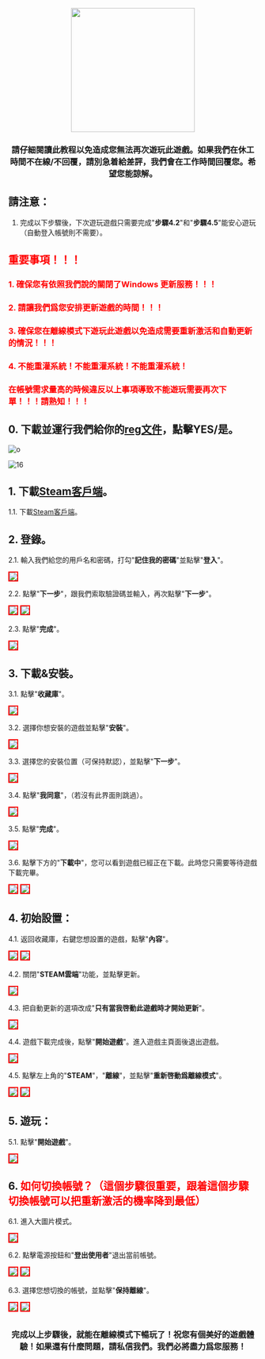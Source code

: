 <p align="center">
<img src="https://user-images.githubusercontent.com/91774682/136349945-a873c338-cb9c-40db-b596-12ccba0a2192.png" width="250" height="250">
</p>

<center> <h3>請仔細閱讀此教程以免造成您無法再次遊玩此遊戲。如果我們在休工時間不在線/不回覆，請別急着給差評，我們會在工作時間回覆您。希望您能諒解。</h3> </center>

## 請注意：
1. 完成以下步驟後，下次遊玩遊戲只需要完成"**步驟4.2**"和"**步驟4.5**"能安心遊玩 （自動登入帳號則不需要）。


## <span style="color: red;">重要事項！！！</span>
### <span style="color: red;">1. 確保您有依照我們說的關閉了Windows 更新服務！！！</span>
### <span style="color: red;">2. 請讓我們爲您安排更新遊戲的時間！！！</span>
### <span style="color: red;">3. 確保您在離線模式下遊玩此遊戲以免造成需要重新激活和自動更新的情況！！！</span>
### <span style="color: red;">4. 不能重灌系統！不能重灌系統！不能重灌系統！</span>

### <span style="color: red;">在帳號需求量高的時候違反以上事項導致不能遊玩需要再次下單！！！請熟知！！！</span>

## 0. 下載並運行我們給你的[reg文件](https://github.com/cyberspace1902/Cyber-Space-Guide/releases/download/o%3B%3B/pauseupdate.reg)，點擊YES/是。

![o](https://user-images.githubusercontent.com/91774682/146409843-91957c78-387d-4762-872c-3b5b38264482.jpg)

![16](https://user-images.githubusercontent.com/91774682/146410001-2bfae0e8-d19b-4ded-81df-8f9b8661454c.jpg)

## 1. 下載[Steam客戶端](https://cdn.cloudflare.steamstatic.com/client/installer/SteamSetup.exe)。

1.1. 下載[Steam客戶端](https://cdn.cloudflare.steamstatic.com/client/installer/SteamSetup.exe)。

## 2. 登錄。

2.1. 輸入我們給您的用戶名和密碼，打勾"**記住我的密碼**"並點擊"**登入**"。

<img src="https://user-images.githubusercontent.com/91774682/136976214-fa9970e8-47bd-4cc1-989b-d5cc40c6290b.jpg" style="border: 2px solid red" />

2.2. 點擊"**下一步**"，跟我們索取驗證碼並輸入，再次點擊"**下一步**"。

<img src="https://user-images.githubusercontent.com/91774682/136976510-dcc433aa-a507-4387-934b-f6b74de466e9.jpg" style="border: 2px solid red" />

<img src="https://user-images.githubusercontent.com/91774682/136976502-203bd860-38f1-424b-a433-1e2b25fe457e.jpg" style="border: 2px solid red" />

2.3. 點擊"**完成**"。

<img src="https://user-images.githubusercontent.com/91774682/136976695-dfb0693f-ab1d-49eb-826c-6e1da4bc6939.jpg" style="border: 2px solid red" />

## 3. 下載&安裝。

3.1. 點擊"**收藏庫**"。

<img src="https://user-images.githubusercontent.com/91774682/136977131-c442ef9e-5db4-498c-b398-9efc0626568f.jpg" style="border: 2px solid red" />


3.2. 選擇你想安裝的遊戲並點擊"**安裝**"。

<img src="https://user-images.githubusercontent.com/91774682/136977389-b1750bbf-d279-461b-a451-fcfe1beabdf3.jpg" style="border: 2px solid red" />

3.3. 選擇您的安裝位置（可保持默認），並點擊"**下一步**"。

<img src="https://user-images.githubusercontent.com/91774682/136977576-b7e331ab-beee-44cc-89ed-4bfd9dab4efc.jpg" style="border: 2px solid red" />

3.4. 點擊"**我同意**"，（若沒有此界面則跳過）。

<img src="https://user-images.githubusercontent.com/91774682/136977736-682a1f39-97ad-4591-84ab-d585293fd8c6.jpg" style="border: 2px solid red" />

3.5. 點擊"**完成**"。

<img src="https://user-images.githubusercontent.com/91774682/136977848-304c51c8-840e-40ff-9327-673e7abc626d.jpg" style="border: 2px solid red" />

3.6. 點擊下方的"**下載中**"，您可以看到遊戲已經正在下載。此時您只需要等待遊戲下載完畢。

<img src="https://user-images.githubusercontent.com/91774682/136978175-51a0d2bf-98a8-44e5-a8f1-c772559b00ff.jpg" style="border: 2px solid red" />

<img src="https://user-images.githubusercontent.com/91774682/136978312-a71ed217-30ba-4387-a290-2a97081df2a7.jpg" style="border: 2px solid red" />

## 4. 初始設置：

4.1. 返回收藏庫，右鍵您想設置的遊戲，點擊"**內容**"。

<img src="https://user-images.githubusercontent.com/91774682/136977131-c442ef9e-5db4-498c-b398-9efc0626568f.jpg" style="border: 2px solid red" />

<img src="https://user-images.githubusercontent.com/91774682/136978629-737223fc-72c3-4cca-bff3-419bccb505a7.jpg" style="border: 2px solid red" />

4.2. 關閉"**STEAM雲端**"功能，並點擊更新。

<img src="https://user-images.githubusercontent.com/91774682/136978934-653535ea-dc2f-4c20-aab9-87c5a0a812a7.jpg" style="border: 2px solid red" />

4.3. 把自動更新的選項改成"**只有當我啓動此遊戲時才開始更新**"。

<img src="https://user-images.githubusercontent.com/91774682/136979255-37599bae-4b38-4f6b-b79d-c158a052799d.jpg" style="border: 2px solid red" />

4.4. 遊戲下載完成後，點擊"**開始遊戲**"。進入遊戲主頁面後退出遊戲。

<img src="https://user-images.githubusercontent.com/91774682/136979429-19c5e250-b3d5-4029-ba71-1a580042b1df.jpg" style="border: 2px solid red" />

4.5. 點擊左上角的"**STEAM**"，"**離線**"，並點擊"**重新啓動爲離線模式**"。

<img src="https://user-images.githubusercontent.com/91774682/136979856-be21f622-eb49-49b9-854f-df5fa66c3537.jpg" style="border: 2px solid red" />

<img src="https://user-images.githubusercontent.com/91774682/136979864-85205e95-c95f-4315-a763-55cb9e3c990c.jpg" style="border: 2px solid red" />

## 5. 遊玩：

5.1. 點擊"**開始遊戲**"。

<img src="https://user-images.githubusercontent.com/91774682/136980191-997a2301-601f-4ce0-8994-09f28ae8e30e.jpg" style="border: 2px solid red" />

## 6. <span style="color: red;">如何切換帳號？（這個步驟很重要，跟着這個步驟切換帳號可以把重新激活的機率降到最低）</span>

6.1. 進入大圖片模式。

<img src="https://user-images.githubusercontent.com/91774682/136989235-8ee6b05d-6489-4b63-b140-01fcbf2eea12.jpg" style="border: 2px solid red" />

6.2. 點擊電源按鈕和"**登出使用者**"退出當前帳號。

<img src="https://user-images.githubusercontent.com/91774682/136989293-e8e65ec0-0270-47d1-bbc3-d101fc181188.jpg" style="border: 2px solid red" />

<img src="https://user-images.githubusercontent.com/91774682/136989303-34e883f0-2c8e-44d4-8129-78720a58152b.jpg" style="border: 2px solid red" />

6.3. 選擇您想切換的帳號，並點擊"**保持離線**"。

<img src="https://user-images.githubusercontent.com/91774682/136989314-8990415e-67a6-4b08-a264-28b96e5c2cb3.jpg" style="border: 2px solid red" />

<img src="https://user-images.githubusercontent.com/91774682/136989320-5fffbeda-230d-4585-8968-fc50368dc2c5.jpg" style="border: 2px solid red" />

<h2></h2>

<center> <h3>完成以上步驟後，就能在離線模式下暢玩了！祝您有個美好的遊戲體驗！如果還有什麼問題，請私信我們。我們必將盡力爲您服務！</h3> </center>
